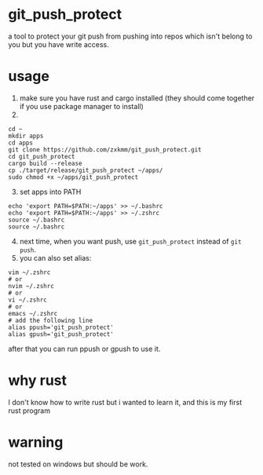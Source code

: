 # git_push_protect
a tool to protect your git push from pushing into repos which isn't belong to you but you have write access.

# usage
1. make sure you have rust and cargo installed (they should come together if you use package manager to install)
2.
```
cd ~
mkdir apps
cd apps
git clone https://github.com/zxkmm/git_push_protect.git
cd git_push_protect
cargo build --release
cp ./target/release/git_push_protect ~/apps/
sudo chmod +x ~/apps/git_push_protect
```
3. set apps into PATH
```
echo 'export PATH=$PATH:~/apps' >> ~/.bashrc
echo 'export PATH=$PATH:~/apps' >> ~/.zshrc
source ~/.bashrc
source ~/.bashrc
```
4. next time, when you want push, use `git_push_protect` instead of `git push`.
5. you can also set alias:
```
vim ~/.zshrc
# or
nvim ~/.zshrc
# or
vi ~/.zshrc
# or
emacs ~/.zshrc
# add the following line
alias ppush='git_push_protect'
alias gpush='git_push_protect'
```
after that you can run ppush or gpush to use it.
# why rust
I don't know how to write rust but i wanted to learn it, and this is my first rust program

# warning
not tested on windows but should be work.
